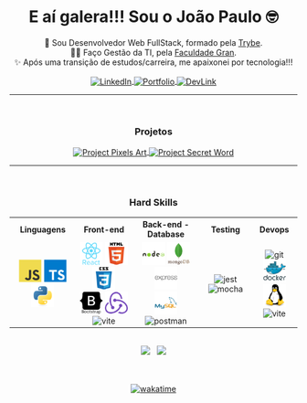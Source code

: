 <div align="center">

E aí galera!!! Sou o João Paulo :nerd_face:
=====================================================================================================================================

:space_invader: Sou Desenvolvedor Web FullStack, formado pela <a href="https://www.betrybe.com/?utm_medium=cpc&utm_source=google&utm_campaign=Brand&utm_content=ad03_din_h&utm_term=trybe&utm_campaign=*%5BSearch%5D+Brand_BRA&utm_source=adwords&utm_medium=ppc&hsa_acc=1466424558&hsa_cam=12085736593&hsa_grp=146119280611&hsa_ad=617838452157&hsa_src=g&hsa_tgt=kwd-468157942290&hsa_kw=trybe&hsa_mt=p&hsa_net=adwords&hsa_ver=3&gad=1&gclid=EAIaIQobChMI_PH69vfxgAMVCmSRCh2EkQN5EAAYASAAEgJ_0_D_BwE" target="blank">Trybe</a>. <br>
:man_technologist: Faço Gestão da TI, pela <a href="https://www.grancursosonline.com.br/?variant=v1" target="blank">Faculdade Gran</a>. <br>
:sparkles: Após uma transição de estudos/carreira, me apaixonei por tecnologia!!!
  
</div>

<p align='center'>
  <a href='https://www.linkedin.com/in/jpcp0614/' target='blank'>
    <img align='center' src='https://img.shields.io/badge/code_-LinkedIn-blue' alt='LinkedIn' width='150px'/>
  </a> 
  <a href='https://jpcp0614.github.io/portfolio/' target='blank'>
    <img align='center' src='https://img.shields.io/badge/code_-Portfolio-purple' alt='Portfolio' width='150px'/>
  </a>
  <a href='https://jpcp0614.github.io/DevLinks/' target='blank'>
    <img align='center' src='https://img.shields.io/badge/code_-DevLink-green' alt='DevLink' width='150px'/>
  </a>
</p>

<hr>
<br>
<h3 align="center">Projetos</h3>

<p align="center">
  <a align='center' href='https://jpcp0614.github.io/Project-Pixels-Art/' target='blank'>
    <img align='center' src='https://img.shields.io/badge/code_-PixelsArt-orange' alt='Project Pixels Art' width='150px' />
  </a>
  <a href='https://jpcp0614.github.io/Project-Secret-Word/' target='blank'>
    <img align='center' src='https://img.shields.io/badge/code_-SecretWord-khaki' alt='Project Secret Word' width='150px' height='33px' />
  </a>
  
</p>

<hr>
<br>

<h3 align="center">Hard Skills</h3>

<table align='center'>
  <tr>
    <th>Linguagens</th>
    <th>Front-end</th>
    <th>Back-end - Database</th>
    <th>Testing</th>
    <th>Devops</th>
  </tr>
  <tr>
    <td align="center">
        <img src="https://raw.githubusercontent.com/devicons/devicon/master/icons/javascript/javascript-original.svg" alt="javascript" width="40" height="40"/>
        <img src="https://raw.githubusercontent.com/devicons/devicon/master/icons/typescript/typescript-original.svg" alt="typescript" width="40" height="40"/>
        <img src="https://raw.githubusercontent.com/devicons/devicon/master/icons/python/python-original.svg" alt="python" width="40" height="40"/>
    </td>
    <td align="center">
      <div>
          <img src="https://raw.githubusercontent.com/devicons/devicon/master/icons/react/react-original-wordmark.svg" alt="react" width="40" height="40"/> 
          <img src="https://raw.githubusercontent.com/devicons/devicon/master/icons/html5/html5-original-wordmark.svg" alt="html5" width="40" height="40"/> 
          <img src="https://raw.githubusercontent.com/devicons/devicon/master/icons/css3/css3-original-wordmark.svg" alt="css3" width="40" height="40"/>
      </div>
      <div>
          <img src="https://raw.githubusercontent.com/devicons/devicon/master/icons/bootstrap/bootstrap-plain-wordmark.svg" alt="bootstrap" width="40" height="40"/>
          <img src="https://raw.githubusercontent.com/devicons/devicon/master/icons/redux/redux-original.svg" alt="redux" width="40" height="40"/>
          <img src="https://upload.wikimedia.org/wikipedia/commons/thumb/9/95/Vue.js_Logo_2.svg/2367px-Vue.js_Logo_2.svg.png" alt="vite" width="40" height="40"/>
      </div>
    </td>
    <td align="center">
      <div>
          <img src="https://raw.githubusercontent.com/devicons/devicon/master/icons/nodejs/nodejs-original-wordmark.svg" alt="nodejs" width="40" height="40"/> 
          <img src="https://raw.githubusercontent.com/devicons/devicon/master/icons/mongodb/mongodb-original-wordmark.svg" alt="mongodb" width="40" height="40"/>
          <img src="https://raw.githubusercontent.com/devicons/devicon/master/icons/express/express-original-wordmark.svg" alt="express" width="40" height="40"/>
      </div>
      <div>
          <img src="https://raw.githubusercontent.com/devicons/devicon/master/icons/mysql/mysql-original-wordmark.svg" alt="mysql" width="40" height="40"/> 
          <img src="https://www.vectorlogo.zone/logos/getpostman/getpostman-icon.svg" alt="postman" width="40" height="40"/>
      </div>
    </td>
    <td align="center">
        <img src="https://www.vectorlogo.zone/logos/jestjsio/jestjsio-icon.svg" alt="jest" width="40" height="40"/>
        <img src="https://www.vectorlogo.zone/logos/mochajs/mochajs-icon.svg" alt="mocha" width="40" height="40"/>
    </td>
    <td align="center">
      <div>
        <img src="https://www.vectorlogo.zone/logos/git-scm/git-scm-icon.svg" alt="git" width="40" height="40"/>
        <img src="https://raw.githubusercontent.com/devicons/devicon/master/icons/docker/docker-original-wordmark.svg" alt="docker" width="40" height="40"/> 
      </div>
      <div>
        <img src="https://raw.githubusercontent.com/devicons/devicon/master/icons/linux/linux-original.svg" alt="linux" width="40" height="40"/>
        <img src="https://www.svgrepo.com/show/374167/vite.svg" alt="vite" width="40" height="40"/>
      </div>
    </td>
  </tr>
</table>

</br>

<div align="center">
  <img height="220em" src="https://github-readme-stats.vercel.app/api?username=jpcp0614&show_icons=true&theme=dark&title_color=0fa36b&text_color=fff&icon_color=0fa36b&bg_color=0d1117&locale=en&border_radius=8&cache_seconds=1800&custom_title=Stats"/>&nbsp;&nbsp;
  <img height="220em" src="https://github-readme-stats.vercel.app/api/top-langs/?username=jpcp0614&langs_count=10&layout=compact&theme=dark&text_color=fff&bg_color=0d1117&border_radius=8&title_color=0fa36b&custom_title=Languages"/>
</div>
</br>
</br>

<div align='center'>

[![wakatime](https://wakatime.com/badge/user/b4438ff2-ea6b-421c-953a-0a99da42c7ec.svg)](https://wakatime.com/@b4438ff2-ea6b-421c-953a-0a99da42c7ec)
  
</div>




